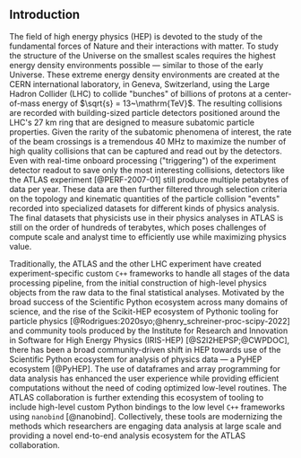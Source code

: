## Introduction

<!-- Here we can talk about the ATLAS experiment, the detector, its purpose, the amount of data collected, etc. -->

The field of high energy physics (HEP) is devoted to the study of the fundamental forces of Nature and their interactions with matter.
To study the structure of the Universe on the smallest scales requires the highest energy density environments possible &mdash; similar to those of the early Universe.
These extreme energy density environments are created at the CERN international laboratory, in Geneva, Switzerland, using the Large Hadron Collider (LHC) to collide "bunches" of billions of protons at a center-of-mass energy of $\sqrt{s} = 13~\mathrm{TeV}$.
The resulting collisions are recorded with building-sized particle detectors positioned around the LHC's $27~\mathrm{km}$ ring that are designed to measure subatomic particle properties.
Given the rarity of the subatomic phenomena of interest, the rate of the beam crossings is a tremendous $40~\mathrm{MHz}$ to maximize the number of high quality collisions that can be captured and read out by the detectors.
Even with real-time onboard processing ("triggering") of the experiment detector readout to save only the most interesting collisions, detectors like the ATLAS experiment [@PERF-2007-01] still produce multiple petabytes of data per year.
These data are then further filtered through selection criteria on the topology and kinematic quantities of the particle collision "events" recorded into specialized datasets for different kinds of physics analysis.
The final datasets that physicists use in their physics analyses in ATLAS is still on the order of hundreds of terabytes, which poses challenges of compute scale and analyst time to efficiently use while maximizing physics value.

Traditionally, the ATLAS and the other LHC experiment have created experiment-specific custom `C++` frameworks to handle all stages of the data processing pipeline, from the initial construction of high-level physics objects from the raw data to the final statistical analyses.
Motivated by the broad success of the Scientific Python ecosystem across many domains of science, and the rise of the Scikit-HEP ecosystem of Pythonic tooling for particle physics [@Rodrigues:2020syo;@henry_schreiner-proc-scipy-2022] and community tools produced by the Institute for Research and Innovation in Software for High Energy Physics (IRIS-HEP) [@S2I2HEPSP;@CWPDOC], there has been a broad community-driven shift in HEP towards use of the Scientific Python ecosystem for analysis of physics data &mdash; a PyHEP ecosystem [@PyHEP].
The use of dataframes and array programming for data analysis has enhanced the user experience while providing efficient computations without the need of coding optimized low-level routines.
The ATLAS collaboration is further extending this ecosystem of tooling to include high-level custom Python bindings to the low level `C++` frameworks using `nanobind` [@nanobind].
Collectively, these tools are modernizing the methods which researchers are engaging data analysis at large scale and providing a novel end-to-end analysis ecosystem for the ATLAS collaboration.
